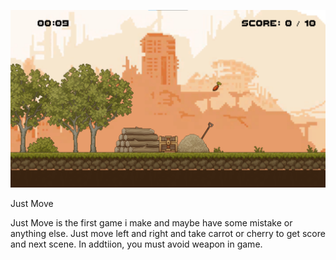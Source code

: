 <p align="center">
  <img src="https://github.com/Wclf/JustMove/blob/main/Images/BannerJustMove.png" />
</p

# Just Move
Just Move is the first game i make and maybe have some mistake or anything else. Just move left and right and take carrot or cherry to get score and next scene. In addtiion, you must avoid weapon in game.
